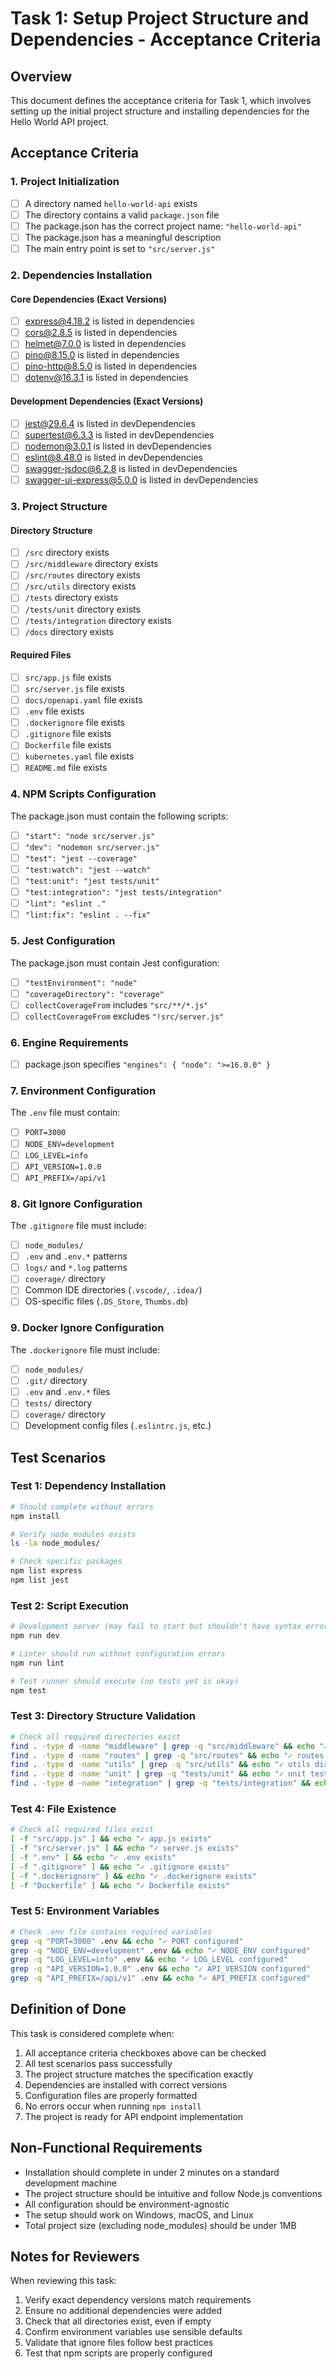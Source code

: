# Task 1: Setup Project Structure and Dependencies - Acceptance Criteria

## Overview
This document defines the acceptance criteria for Task 1, which involves setting up the initial project structure and installing dependencies for the Hello World API project.

## Acceptance Criteria

### 1. Project Initialization
- [ ] A directory named `hello-world-api` exists
- [ ] The directory contains a valid `package.json` file
- [ ] The package.json has the correct project name: `"hello-world-api"`
- [ ] The package.json has a meaningful description
- [ ] The main entry point is set to `"src/server.js"`

### 2. Dependencies Installation

#### Core Dependencies (Exact Versions)
- [ ] express@4.18.2 is listed in dependencies
- [ ] cors@2.8.5 is listed in dependencies  
- [ ] helmet@7.0.0 is listed in dependencies
- [ ] pino@8.15.0 is listed in dependencies
- [ ] pino-http@8.5.0 is listed in dependencies
- [ ] dotenv@16.3.1 is listed in dependencies

#### Development Dependencies (Exact Versions)
- [ ] jest@29.6.4 is listed in devDependencies
- [ ] supertest@6.3.3 is listed in devDependencies
- [ ] nodemon@3.0.1 is listed in devDependencies
- [ ] eslint@8.48.0 is listed in devDependencies
- [ ] swagger-jsdoc@6.2.8 is listed in devDependencies
- [ ] swagger-ui-express@5.0.0 is listed in devDependencies

### 3. Project Structure

#### Directory Structure
- [ ] `/src` directory exists
- [ ] `/src/middleware` directory exists
- [ ] `/src/routes` directory exists
- [ ] `/src/utils` directory exists
- [ ] `/tests` directory exists
- [ ] `/tests/unit` directory exists
- [ ] `/tests/integration` directory exists
- [ ] `/docs` directory exists

#### Required Files
- [ ] `src/app.js` file exists
- [ ] `src/server.js` file exists
- [ ] `docs/openapi.yaml` file exists
- [ ] `.env` file exists
- [ ] `.dockerignore` file exists
- [ ] `.gitignore` file exists
- [ ] `Dockerfile` file exists
- [ ] `kubernetes.yaml` file exists
- [ ] `README.md` file exists

### 4. NPM Scripts Configuration

The package.json must contain the following scripts:
- [ ] `"start": "node src/server.js"`
- [ ] `"dev": "nodemon src/server.js"`
- [ ] `"test": "jest --coverage"`
- [ ] `"test:watch": "jest --watch"`
- [ ] `"test:unit": "jest tests/unit"`
- [ ] `"test:integration": "jest tests/integration"`
- [ ] `"lint": "eslint ."`
- [ ] `"lint:fix": "eslint . --fix"`

### 5. Jest Configuration

The package.json must contain Jest configuration:
- [ ] `"testEnvironment": "node"`
- [ ] `"coverageDirectory": "coverage"`
- [ ] `collectCoverageFrom` includes `"src/**/*.js"`
- [ ] `collectCoverageFrom` excludes `"!src/server.js"`

### 6. Engine Requirements
- [ ] package.json specifies `"engines": { "node": ">=16.0.0" }`

### 7. Environment Configuration

The `.env` file must contain:
- [ ] `PORT=3000`
- [ ] `NODE_ENV=development`
- [ ] `LOG_LEVEL=info`
- [ ] `API_VERSION=1.0.0`
- [ ] `API_PREFIX=/api/v1`

### 8. Git Ignore Configuration

The `.gitignore` file must include:
- [ ] `node_modules/`
- [ ] `.env` and `.env.*` patterns
- [ ] `logs/` and `*.log` patterns
- [ ] `coverage/` directory
- [ ] Common IDE directories (`.vscode/`, `.idea/`)
- [ ] OS-specific files (`.DS_Store`, `Thumbs.db`)

### 9. Docker Ignore Configuration

The `.dockerignore` file must include:
- [ ] `node_modules/`
- [ ] `.git/` directory
- [ ] `.env` and `.env.*` files
- [ ] `tests/` directory
- [ ] `coverage/` directory
- [ ] Development config files (`.eslintrc.js`, etc.)

## Test Scenarios

### Test 1: Dependency Installation
```bash
# Should complete without errors
npm install

# Verify node_modules exists
ls -la node_modules/

# Check specific packages
npm list express
npm list jest
```

### Test 2: Script Execution
```bash
# Development server (may fail to start but shouldn't have syntax errors)
npm run dev

# Linter should run without configuration errors
npm run lint

# Test runner should execute (no tests yet is okay)
npm test
```

### Test 3: Directory Structure Validation
```bash
# Check all required directories exist
find . -type d -name "middleware" | grep -q "src/middleware" && echo "✓ middleware dir exists"
find . -type d -name "routes" | grep -q "src/routes" && echo "✓ routes dir exists"
find . -type d -name "utils" | grep -q "src/utils" && echo "✓ utils dir exists"
find . -type d -name "unit" | grep -q "tests/unit" && echo "✓ unit tests dir exists"
find . -type d -name "integration" | grep -q "tests/integration" && echo "✓ integration tests dir exists"
```

### Test 4: File Existence
```bash
# Check all required files exist
[ -f "src/app.js" ] && echo "✓ app.js exists"
[ -f "src/server.js" ] && echo "✓ server.js exists"
[ -f ".env" ] && echo "✓ .env exists"
[ -f ".gitignore" ] && echo "✓ .gitignore exists"
[ -f ".dockerignore" ] && echo "✓ .dockerignore exists"
[ -f "Dockerfile" ] && echo "✓ Dockerfile exists"
```

### Test 5: Environment Variables
```bash
# Check .env file contains required variables
grep -q "PORT=3000" .env && echo "✓ PORT configured"
grep -q "NODE_ENV=development" .env && echo "✓ NODE_ENV configured"
grep -q "LOG_LEVEL=info" .env && echo "✓ LOG_LEVEL configured"
grep -q "API_VERSION=1.0.0" .env && echo "✓ API_VERSION configured"
grep -q "API_PREFIX=/api/v1" .env && echo "✓ API_PREFIX configured"
```

## Definition of Done

This task is considered complete when:
1. All acceptance criteria checkboxes above can be checked
2. All test scenarios pass successfully
3. The project structure matches the specification exactly
4. Dependencies are installed with correct versions
5. Configuration files are properly formatted
6. No errors occur when running `npm install`
7. The project is ready for API endpoint implementation

## Non-Functional Requirements

- Installation should complete in under 2 minutes on a standard development machine
- The project structure should be intuitive and follow Node.js conventions
- All configuration should be environment-agnostic
- The setup should work on Windows, macOS, and Linux
- Total project size (excluding node_modules) should be under 1MB

## Notes for Reviewers

When reviewing this task:
1. Verify exact dependency versions match requirements
2. Ensure no additional dependencies were added
3. Check that all directories exist, even if empty
4. Confirm environment variables use sensible defaults
5. Validate that ignore files follow best practices
6. Test that npm scripts are properly configured